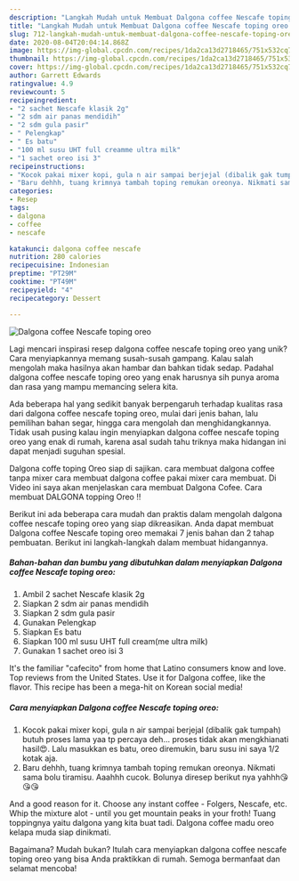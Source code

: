 ```yaml
---
description: "Langkah Mudah untuk Membuat Dalgona coffee Nescafe toping oreo Anti Gagal"
title: "Langkah Mudah untuk Membuat Dalgona coffee Nescafe toping oreo Anti Gagal"
slug: 712-langkah-mudah-untuk-membuat-dalgona-coffee-nescafe-toping-oreo-anti-gagal
date: 2020-08-04T20:04:14.868Z
image: https://img-global.cpcdn.com/recipes/1da2ca13d2718465/751x532cq70/dalgona-coffee-nescafe-toping-oreo-foto-resep-utama.jpg
thumbnail: https://img-global.cpcdn.com/recipes/1da2ca13d2718465/751x532cq70/dalgona-coffee-nescafe-toping-oreo-foto-resep-utama.jpg
cover: https://img-global.cpcdn.com/recipes/1da2ca13d2718465/751x532cq70/dalgona-coffee-nescafe-toping-oreo-foto-resep-utama.jpg
author: Garrett Edwards
ratingvalue: 4.9
reviewcount: 5
recipeingredient:
- "2 sachet Nescafe klasik 2g"
- "2 sdm air panas mendidih"
- "2 sdm gula pasir"
- " Pelengkap"
- " Es batu"
- "100 ml susu UHT full creamme ultra milk"
- "1 sachet oreo isi 3"
recipeinstructions:
- "Kocok pakai mixer kopi, gula n air sampai berjejal (dibalik gak tumpah) butuh proses lama yaa tp percaya deh... proses tidak akan mengkhianati hasil😍. Lalu masukkan es batu, oreo diremukin, baru susu ini saya 1/2 kotak aja."
- "Baru dehhh, tuang krimnya tambah toping remukan oreonya. Nikmati sama bolu tiramisu. Aaahhh cucok. Bolunya diresep berikut nya yahhh😘😘😘"
categories:
- Resep
tags:
- dalgona
- coffee
- nescafe

katakunci: dalgona coffee nescafe 
nutrition: 280 calories
recipecuisine: Indonesian
preptime: "PT29M"
cooktime: "PT49M"
recipeyield: "4"
recipecategory: Dessert

---
```



![Dalgona coffee Nescafe toping oreo](https://img-global.cpcdn.com/recipes/1da2ca13d2718465/751x532cq70/dalgona-coffee-nescafe-toping-oreo-foto-resep-utama.jpg)

Lagi mencari inspirasi resep dalgona coffee nescafe toping oreo yang unik? Cara menyiapkannya memang susah-susah gampang. Kalau salah mengolah maka hasilnya akan hambar dan bahkan tidak sedap. Padahal dalgona coffee nescafe toping oreo yang enak harusnya sih punya aroma dan rasa yang mampu memancing selera kita.

Ada beberapa hal yang sedikit banyak berpengaruh terhadap kualitas rasa dari dalgona coffee nescafe toping oreo, mulai dari jenis bahan, lalu pemilihan bahan segar, hingga cara mengolah dan menghidangkannya. Tidak usah pusing kalau ingin menyiapkan dalgona coffee nescafe toping oreo yang enak di rumah, karena asal sudah tahu triknya maka hidangan ini dapat menjadi suguhan spesial.

Dalgona coffe toping Oreo siap di sajikan. cara membuat dalgona coffee tanpa mixer cara membuat dalgona coffee pakai mixer cara membuat. Di Video ini saya akan menjelaskan cara membuat Dalgona Cofee. Cara membuat DALGONA topping Oreo !!


Berikut ini ada beberapa cara mudah dan praktis dalam mengolah dalgona coffee nescafe toping oreo yang siap dikreasikan. Anda dapat membuat Dalgona coffee Nescafe toping oreo memakai 7 jenis bahan dan 2 tahap pembuatan. Berikut ini langkah-langkah dalam membuat hidangannya.

<!--inarticleads1-->

##### Bahan-bahan dan bumbu yang dibutuhkan dalam menyiapkan Dalgona coffee Nescafe toping oreo:

1. Ambil 2 sachet Nescafe klasik 2g
1. Siapkan 2 sdm air panas mendidih
1. Siapkan 2 sdm gula pasir
1. Gunakan  Pelengkap
1. Siapkan  Es batu
1. Siapkan 100 ml susu UHT full cream(me ultra milk)
1. Gunakan 1 sachet oreo isi 3


It&#39;s the familiar &#34;cafecito&#34; from home that Latino consumers know and love. Top reviews from the United States. Use it for Dalgona coffee, like the flavor. This recipe has been a mega-hit on Korean social media! 

<!--inarticleads2-->

##### Cara menyiapkan Dalgona coffee Nescafe toping oreo:

1. Kocok pakai mixer kopi, gula n air sampai berjejal (dibalik gak tumpah) butuh proses lama yaa tp percaya deh... proses tidak akan mengkhianati hasil😍. Lalu masukkan es batu, oreo diremukin, baru susu ini saya 1/2 kotak aja.
1. Baru dehhh, tuang krimnya tambah toping remukan oreonya. Nikmati sama bolu tiramisu. Aaahhh cucok. Bolunya diresep berikut nya yahhh😘😘😘


And a good reason for it. Choose any instant coffee - Folgers, Nescafe, etc. Whip the mixture alot - until you get mountain peaks in your froth! Tuang toppingnya yaitu dalgona yang kita buat tadi. Dalgona coffee madu oreo kelapa muda siap dinikmati. 

Bagaimana? Mudah bukan? Itulah cara menyiapkan dalgona coffee nescafe toping oreo yang bisa Anda praktikkan di rumah. Semoga bermanfaat dan selamat mencoba!
